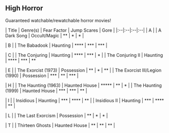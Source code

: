 ## High Horror
Guaranteed watchable/rewatchable horror movies!

| Title | Genre(s) | Fear Factor | Jump Scares | Gore |
|:--|:--|:--|:--|
| A |
| A Dark Song | Occult/Magic | ** | * | * |

| B |
| The Babadook | Haunting | **** | *** | *** |

| C |
| The Conjuring | Haunting | **** | *** | * |
| The Conjuring II | Haunting | **** | *** | **

| E |
| The Exorcist (1973) | Possession | ** | * | ** |
| The Exorcist III/Legion (1990) | Possession | *** | ** | *** |

| H |
| The Haunting (1963) | Haunted House | ***** | ** | * |
| The Haunting (1999) | Haunted House | *** | *** | ** |

| I |
| Insidious | Haunting | *** | **** | ** |
| Insidious II | Haunting | *** | **** | ** |

| L |
| The Last Exorcism | Possession | ** | * | * |

| T |
| Thirteen Ghosts | Haunted House | ** | ** | ** |
